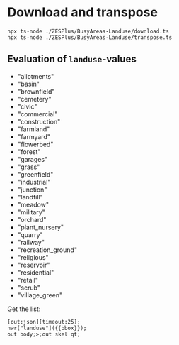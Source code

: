 # Download and transpose

```
npx ts-node ./ZESPlus/BusyAreas-Landuse/download.ts
npx ts-node ./ZESPlus/BusyAreas-Landuse/transpose.ts
```

## Evaluation of `landuse`-values

- "allotments"
- "basin"
- "brownfield"
- "cemetery"
- "civic"
- "commercial"
- "construction"
- "farmland"
- "farmyard"
- "flowerbed"
- "forest"
- "garages"
- "grass"
- "greenfield"
- "industrial"
- "junction"
- "landfill"
- "meadow"
- "military"
- "orchard"
- "plant_nursery"
- "quarry"
- "railway"
- "recreation_ground"
- "religious"
- "reservoir"
- "residential"
- "retail"
- "scrub"
- "village_green"

Get the list:

```
[out:json][timeout:25];
nwr["landuse"]({{bbox}});
out body;>;out skel qt;
```
